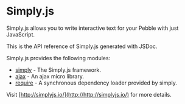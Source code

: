 
# Simply.js

Simply.js allows you to write interactive text for your Pebble with just JavaScript.

This is the API reference of Simply.js generated with JSDoc.

Simply.js provides the following modules:

  * [simply](http://simplyjs.io/doc/simply.html) - The Simply.js framework.
  * [ajax](http://simplyjs.io/doc/global.html#ajax) - An ajax micro library.
  * [require](http://simplyjs.io/doc/global.html#require) - A synchronous dependency loader provided by simply.

Visit [http://simplyjs.io/](http://http://simplyjs.io/) for more details.

